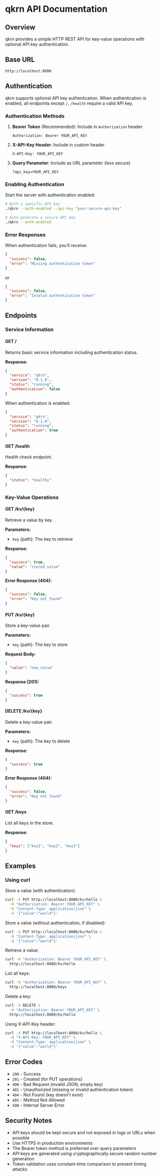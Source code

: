 # qkrn API Documentation

## Overview
qkrn provides a simple HTTP REST API for key-value operations with optional API key authentication.

## Base URL
```
http://localhost:8080
```

## Authentication
qkrn supports optional API key authentication. When authentication is enabled, all endpoints except `/`, `/health` require a valid API key.

### Authentication Methods
1. **Bearer Token** (Recommended): Include in `Authorization` header
   ```
   Authorization: Bearer YOUR_API_KEY
   ```

2. **X-API-Key Header**: Include in custom header
   ```
   X-API-Key: YOUR_API_KEY
   ```

3. **Query Parameter**: Include as URL parameter (less secure)
   ```
   ?api_key=YOUR_API_KEY
   ```

### Enabling Authentication
Start the server with authentication enabled:
```bash
# With a specific API key
./qkrn --auth-enabled --api-key "your-secure-api-key"

# Auto-generate a secure API key
./qkrn --auth-enabled
```

### Error Responses
When authentication fails, you'll receive:
```json
{
  "success": false,
  "error": "Missing authentication token"
}
```
or
```json
{
  "success": false,
  "error": "Invalid authentication token"
}
```

## Endpoints

### Service Information

#### GET /
Returns basic service information including authentication status.

**Response:**
```json
{
  "service": "qkrn",
  "version": "0.1.0",
  "status": "running",
  "authentication": false
}
```

When authentication is enabled:
```json
{
  "service": "qkrn",
  "version": "0.1.0",
  "status": "running",
  "authentication": true
}
```

#### GET /health
Health check endpoint.

**Response:**
```json
{
  "status": "healthy"
}
```

### Key-Value Operations

#### GET /kv/{key}
Retrieve a value by key.

**Parameters:**
- `key` (path): The key to retrieve

**Response:**
```json
{
  "success": true,
  "value": "stored_value"
}
```

**Error Response (404):**
```json
{
  "success": false,
  "error": "Key not found"
}
```

#### PUT /kv/{key}
Store a key-value pair.

**Parameters:**
- `key` (path): The key to store

**Request Body:**
```json
{
  "value": "new_value"
}
```

**Response (201):**
```json
{
  "success": true
}
```

#### DELETE /kv/{key}
Delete a key-value pair.

**Parameters:**
- `key` (path): The key to delete

**Response:**
```json
{
  "success": true
}
```

**Error Response (404):**
```json
{
  "success": false,
  "error": "Key not found"
}
```

#### GET /keys
List all keys in the store.

**Response:**
```json
{
  "keys": ["key1", "key2", "key3"]
}
```

## Examples

### Using curl

Store a value (with authentication):
```bash
curl -X PUT http://localhost:8080/kv/hello \
  -H "Authorization: Bearer YOUR_API_KEY" \
  -H "Content-Type: application/json" \
  -d '{"value":"world"}'
```

Store a value (without authentication, if disabled):
```bash
curl -X PUT http://localhost:8080/kv/hello \
  -H "Content-Type: application/json" \
  -d '{"value":"world"}'
```

Retrieve a value:
```bash
curl -H "Authorization: Bearer YOUR_API_KEY" \
  http://localhost:8080/kv/hello
```

List all keys:
```bash
curl -H "Authorization: Bearer YOUR_API_KEY" \
  http://localhost:8080/keys
```

Delete a key:
```bash
curl -X DELETE \
  -H "Authorization: Bearer YOUR_API_KEY" \
  http://localhost:8080/kv/hello
```

Using X-API-Key header:
```bash
curl -X PUT http://localhost:8080/kv/hello \
  -H "X-API-Key: YOUR_API_KEY" \
  -H "Content-Type: application/json" \
  -d '{"value":"world"}'
```

## Error Codes

- `200` - Success
- `201` - Created (for PUT operations)
- `400` - Bad Request (invalid JSON, empty key)
- `401` - Unauthorized (missing or invalid authentication token)
- `404` - Not Found (key doesn't exist)
- `405` - Method Not Allowed
- `500` - Internal Server Error

## Security Notes

- API keys should be kept secure and not exposed in logs or URLs when possible
- Use HTTPS in production environments
- The Bearer token method is preferred over query parameters
- API keys are generated using cryptographically secure random number generation
- Token validation uses constant-time comparison to prevent timing attacks
